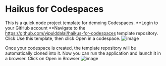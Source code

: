 
# Haikus for Codespaces

This is a quick node project template for demoing Codespaces. 
**Login to your GitHub account
**Navigate to the https://github.com/vipulddalal/haikus-for-codespaces template repository.
Click Use this template, then click Open in a codespace.
![image](https://github.com/vipulddalal/haikus-for-codespaces/assets/98317422/215d9cbc-f376-4d30-9d1a-80bb33cbbb84)

Once your codespace is created, the template repository will be automatically cloned into it. Now you can run the application and launch it in a browser.
Click on Open in Browser
![image](https://github.com/vipulddalal/haikus-for-codespaces/assets/98317422/a50d0828-6cf2-482f-adb6-c7f75bcc6b76)






